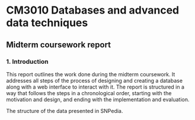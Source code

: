 # CM3010 Databases and advanced data techniques
## Midterm coursework report

### 1. Introduction

This report outlines the work done during the midterm coursework. It addresses all steps of the process of designing and creating a database along with a web interface to interact with it. The report is structured in a way that follows the steps in a chronological order, starting with the motivation and design, and ending with the implementation and evaluation.


The structure of the data presented in SNPedia. 